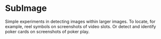 SubImage
========

Simple experiments in detecting images within larger images. To locate, for example, reel symbols on screenshots of video slots. Or detect and identify poker cards on screenshots of poker play.
